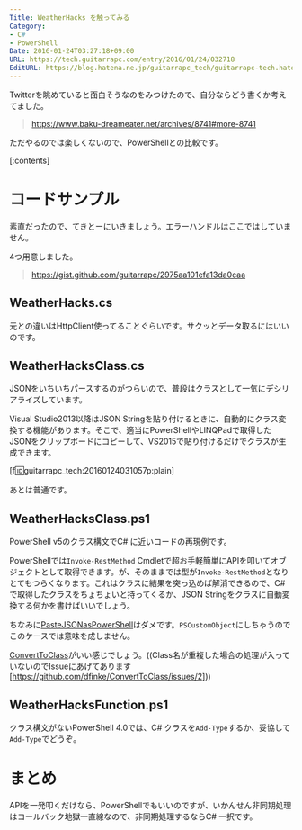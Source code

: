 ```yaml
---
Title: WeatherHacks を触ってみる
Category:
- C#
- PowerShell
Date: 2016-01-24T03:27:18+09:00
URL: https://tech.guitarrapc.com/entry/2016/01/24/032718
EditURL: https://blog.hatena.ne.jp/guitarrapc_tech/guitarrapc-tech.hatenablog.com/atom/entry/6653586347154292648
---
```


Twitterを眺めていると面白そうなのをみつけたので、自分ならどう書くか考えてました。

> https://www.baku-dreameater.net/archives/8741#more-8741

ただやるのでは楽しくないので、PowerShellとの比較です。


[:contents]

# コードサンプル

素直だったので、てきとーにいきましょう。エラーハンドルはここではしていません。

4つ用意しました。

> https://gist.github.com/guitarrapc/2975aa101efa13da0caa

## WeatherHacks.cs

元との違いはHttpClient使ってることぐらいです。サクッとデータ取るにはいいのです。

## WeatherHacksClass.cs

JSONをいちいちパースするのがつらいので、普段はクラスとして一気にデシリアライズしています。

Visual Studio2013以降はJSON Stringを貼り付けるときに、自動的にクラス変換する機能があります。そこで、適当にPowerShellやLINQPadで取得したJSONをクリップボードにコピーして、VS2015で貼り付けるだけでクラスが生成できます。

[f:id:guitarrapc_tech:20160124031057p:plain]

あとは普通です。

## WeatherHacksClass.ps1

PowerShell v5のクラス構文でC# に近いコードの再現例です。

PowerShellでは`Invoke-RestMethod` Cmdletで超お手軽簡単にAPIを叩いてオブジェクトとして取得できます。が、そのままでは型が`Invoke-RestMethod`となりとてもつらくなります。これはクラスに結果を突っ込めば解消できるので、C# で取得したクラスをちょちょいと持ってくるか、JSON Stringをクラスに自動変換する何かを書けばいいでしょう。

ちなみに[PasteJSONasPowerShell](https://github.com/dfinke/PasteJSONasPowerShell)はダメです。`PSCustomObject`にしちゃうのでこのケースでは意味を成しません。

[ConvertToClass](https://www.powershellgallery.com/packages/ConvertToClass)がいい感じでしょう。((Class名が重複した場合の処理が入っていないのでIssueにあげてあります[https://github.com/dfinke/ConvertToClass/issues/2]))

## WeatherHacksFunction.ps1

クラス構文がないPowerShell 4.0では、C# クラスを`Add-Type`するか、妥協して`Add-Type`でどうぞ。

# まとめ

APIを一発叩くだけなら、PowerShellでもいいのですが、いかんせん非同期処理はコールバック地獄一直線なので、非同期処理するならC# 一択です。
